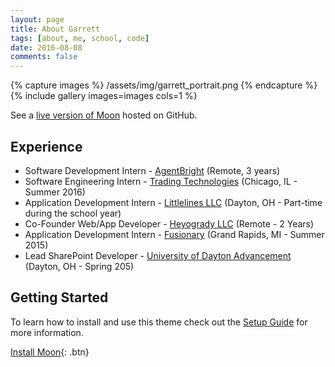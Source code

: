 ```yaml
---
layout: page
title: About Garrett
tags: [about, me, school, code]
date: 2016-08-08
comments: false
---
```

{% capture images %}
   /assets/img/garrett_portrait.png
{% endcapture %}
{% include gallery images=images cols=1 %}

See a [live version of Moon](http://taylantatli.github.io/Moon) hosted on GitHub.

## Experience
* Software Development Intern - [AgentBright](http://agentbright.com) (Remote, 3 years)
* Software Engineering Intern - [Trading Technologies](http://tradingtechnologies.com) (Chicago, IL - Summer 2016)
* Application Development Intern - [Littlelines LLC](http://littlelines.com) (Dayton, OH - Part-time during the school year)
* Co-Founder Web/App Developer - [Heyogrady LLC](http://heyogrady.com) (Remote - 2 Years)
* Application Development Intern - [Fusionary](http://fusionary.com) (Grand Rapids, MI - Summer 2015)
* Lead SharePoint Developer - [University of Dayton Advancement](https://www.udayton.edu/advancement/) (Dayton, OH - Spring 205)

## Getting Started

To learn how to install and use this theme check out the [Setup Guide](http://taylantatli.me/Moon/moon-theme/) for more information.
      
[Install Moon](https://github.com/TaylanTatli/Moon){: .btn}
